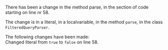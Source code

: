 There has been a change in the method parse, in the section of code starting on line nr 58.
  
The change is in a literal, in a localvariable, in the method ```parse```, in the class ```FilteredQueryParser```.
  
The following changes have been made:  
Changed literal from ```true``` to ```false``` on line 58.  

